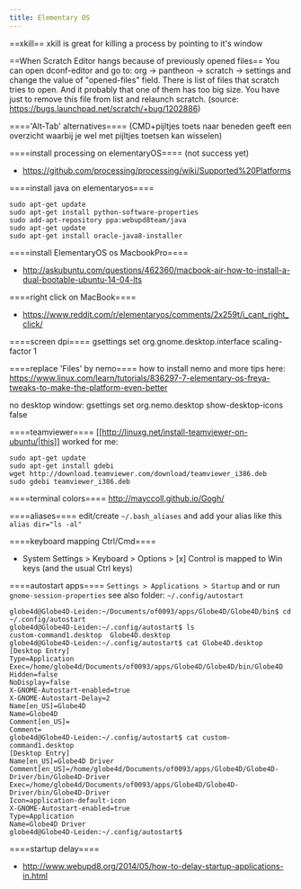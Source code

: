 ```yaml
---
title: Elementary OS
---
```


==xkill==
xkill is great for killing a process by pointing to it's window

==When Scratch Editor hangs because of previously opened files==
You can open dconf-editor and go to:
org -> pantheon -> scratch -> settings
and change the value of "opened-files" field. There is list of files that scratch tries to open. And it probably that one of them has too big size. You have just to remove this file from list and relaunch scratch. (source: https://bugs.launchpad.net/scratch/+bug/1202886)

===='Alt-Tab' alternatives====
(CMD+pijltjes toets naar beneden geeft een overzicht waarbij je wel met pijltjes toetsen kan wisselen)

====install processing on elementaryOS====
(not success yet)
* https://github.com/processing/processing/wiki/Supported%20Platforms

====install java on elementaryos====
```
sudo apt-get update
sudo apt-get install python-software-properties
sudo add-apt-repository ppa:webupd8team/java
sudo apt-get update
sudo apt-get install oracle-java8-installer
```

====install ElementaryOS os MacbookPro====
* http://askubuntu.com/questions/462360/macbook-air-how-to-install-a-dual-bootable-ubuntu-14-04-lts

====right click on MacBook====
* https://www.reddit.com/r/elementaryos/comments/2x259t/i_cant_right_click/

====screen dpi====
  gsettings set org.gnome.desktop.interface scaling-factor 1

====replace 'Files' by nemo====
how to install nemo and more tips here: https://www.linux.com/learn/tutorials/836297-7-elementary-os-freya-tweaks-to-make-the-platform-even-better

no desktop window:
  gsettings set org.nemo.desktop show-desktop-icons false


====teamviewer====
[[http://linuxg.net/install-teamviewer-on-ubuntu/|this]] worked for me:
```
sudo apt-get update
sudo apt-get install gdebi
wget http://download.teamviewer.com/download/teamviewer_i386.deb
sudo gdebi teamviewer_i386.deb
```

====terminal colors====
http://mayccoll.github.io/Gogh/

====aliases====
edit/create `~/.bash_aliases` and add your alias like this `alias dir="ls -al"`

====keyboard mapping Ctrl/Cmd====
* System Settings > Keyboard > Options > [x] Control is mapped to Win keys (and the usual Ctrl keys)

====autostart apps====
`Settings > Applications > Startup`
and or run `gnome-session-properties`
see also folder: `~/.config/autostart`

```
globe4d@Globe4D-Leiden:~/Documents/of0093/apps/Globe4D/Globe4D/bin$ cd ~/.config/autostart
globe4d@Globe4D-Leiden:~/.config/autostart$ ls
custom-command1.desktop  Globe4D.desktop
globe4d@Globe4D-Leiden:~/.config/autostart$ cat Globe4D.desktop 
[Desktop Entry]
Type=Application
Exec=/home/globe4d/Documents/of0093/apps/Globe4D/Globe4D/bin/Globe4D
Hidden=false
NoDisplay=false
X-GNOME-Autostart-enabled=true
X-GNOME-Autostart-Delay=2
Name[en_US]=Globe4D
Name=Globe4D
Comment[en_US]=
Comment=
globe4d@Globe4D-Leiden:~/.config/autostart$ cat custom-command1.desktop 
[Desktop Entry]
Name[en_US]=Globe4D Driver
Comment[en_US]=/home/globe4d/Documents/of0093/apps/Globe4D/Globe4D-Driver/bin/Globe4D-Driver
Exec=/home/globe4d/Documents/of0093/apps/Globe4D/Globe4D-Driver/bin/Globe4D-Driver
Icon=application-default-icon
X-GNOME-Autostart-enabled=true
Type=Application
Name=Globe4D Driver
globe4d@Globe4D-Leiden:~/.config/autostart$ 
```

====startup delay====
* http://www.webupd8.org/2014/05/how-to-delay-startup-applications-in.html
